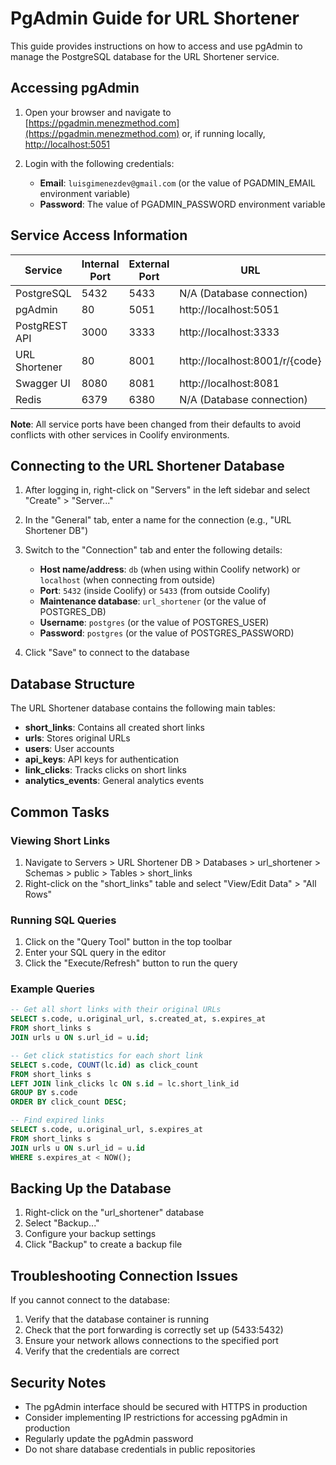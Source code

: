 # PgAdmin Guide for URL Shortener

This guide provides instructions on how to access and use pgAdmin to manage the PostgreSQL database for the URL Shortener service.

## Accessing pgAdmin

1. Open your browser and navigate to [https://pgadmin.menezmethod.com](https://pgadmin.menezmethod.com) or, if running locally, [http://localhost:5051](http://localhost:5051)

2. Login with the following credentials:
   - **Email**: `luisgimenezdev@gmail.com` (or the value of PGADMIN_EMAIL environment variable)
   - **Password**: The value of PGADMIN_PASSWORD environment variable

## Service Access Information

| Service | Internal Port | External Port | URL |
|---------|--------------|--------------|-----|
| PostgreSQL | 5432 | 5433 | N/A (Database connection) |
| pgAdmin | 80 | 5051 | http://localhost:5051 |
| PostgREST API | 3000 | 3333 | http://localhost:3333 |
| URL Shortener | 80 | 8001 | http://localhost:8001/r/{code} |
| Swagger UI | 8080 | 8081 | http://localhost:8081 |
| Redis | 6379 | 6380 | N/A (Database connection) |

**Note**: All service ports have been changed from their defaults to avoid conflicts with other services in Coolify environments.

## Connecting to the URL Shortener Database

1. After logging in, right-click on "Servers" in the left sidebar and select "Create" > "Server..."

2. In the "General" tab, enter a name for the connection (e.g., "URL Shortener DB")

3. Switch to the "Connection" tab and enter the following details:
   - **Host name/address**: `db` (when using within Coolify network) or `localhost` (when connecting from outside)
   - **Port**: `5432` (inside Coolify) or `5433` (from outside Coolify)
   - **Maintenance database**: `url_shortener` (or the value of POSTGRES_DB)
   - **Username**: `postgres` (or the value of POSTGRES_USER)
   - **Password**: `postgres` (or the value of POSTGRES_PASSWORD)

4. Click "Save" to connect to the database

## Database Structure

The URL Shortener database contains the following main tables:

- **short_links**: Contains all created short links
- **urls**: Stores original URLs
- **users**: User accounts
- **api_keys**: API keys for authentication
- **link_clicks**: Tracks clicks on short links
- **analytics_events**: General analytics events

## Common Tasks

### Viewing Short Links

1. Navigate to Servers > URL Shortener DB > Databases > url_shortener > Schemas > public > Tables > short_links
2. Right-click on the "short_links" table and select "View/Edit Data" > "All Rows"

### Running SQL Queries

1. Click on the "Query Tool" button in the top toolbar
2. Enter your SQL query in the editor
3. Click the "Execute/Refresh" button to run the query

### Example Queries

```sql
-- Get all short links with their original URLs
SELECT s.code, u.original_url, s.created_at, s.expires_at 
FROM short_links s
JOIN urls u ON s.url_id = u.id;

-- Get click statistics for each short link
SELECT s.code, COUNT(lc.id) as click_count
FROM short_links s
LEFT JOIN link_clicks lc ON s.id = lc.short_link_id
GROUP BY s.code
ORDER BY click_count DESC;

-- Find expired links
SELECT s.code, u.original_url, s.expires_at
FROM short_links s 
JOIN urls u ON s.url_id = u.id
WHERE s.expires_at < NOW();
```

## Backing Up the Database

1. Right-click on the "url_shortener" database
2. Select "Backup..."
3. Configure your backup settings
4. Click "Backup" to create a backup file

## Troubleshooting Connection Issues

If you cannot connect to the database:

1. Verify that the database container is running
2. Check that the port forwarding is correctly set up (5433:5432)
3. Ensure your network allows connections to the specified port
4. Verify that the credentials are correct

## Security Notes

- The pgAdmin interface should be secured with HTTPS in production
- Consider implementing IP restrictions for accessing pgAdmin in production
- Regularly update the pgAdmin password
- Do not share database credentials in public repositories 